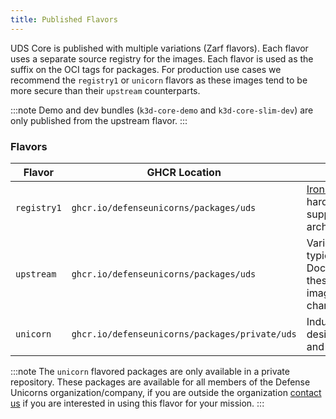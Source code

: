 ```yaml
---
title: Published Flavors
---
```


UDS Core is published with multiple variations (Zarf flavors). Each flavor uses a separate source registry for the images. Each flavor is used as the suffix on the OCI tags for packages. For production use cases we recommend the `registry1` or `unicorn` flavors as these images tend to be more secure than their `upstream` counterparts.

:::note
Demo and dev bundles (`k3d-core-demo` and `k3d-core-slim-dev`) are only published from the upstream flavor.
:::

### Flavors

| Flavor                | GHCR Location                                  | Image Source                                                                                                         |
| --------------------- | ---------------------------------------------- | -------------------------------------------------------------------------------------------------------------------- |
| `registry1`           | `ghcr.io/defenseunicorns/packages/uds`         | [Ironbank](https://p1.dso.mil/services/iron-bank) - DoD hardened images (only supports amd64 architecture currently) |
| `upstream`            | `ghcr.io/defenseunicorns/packages/uds`         | Various sources, typically DockerHub/GHCR/Quay, these are the default images used by helm charts                     |
| `unicorn`             | `ghcr.io/defenseunicorns/packages/private/uds` | Industry best images designed with security and minimalism in mind                                                   |

:::note
The `unicorn` flavored packages are only available in a private repository. These packages are available for all members of the Defense Unicorns organization/company, if you are outside the organization [contact us](https://www.defenseunicorns.com/contactus) if you are interested in using this flavor for your mission.
:::
